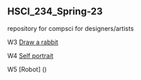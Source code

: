 ## HSCI_234_Spring-23 
repository for compsci for designers/artists 

W3
[Draw a rabbit]()

W4
[Self portrait]()

W5
[Robot] ()

